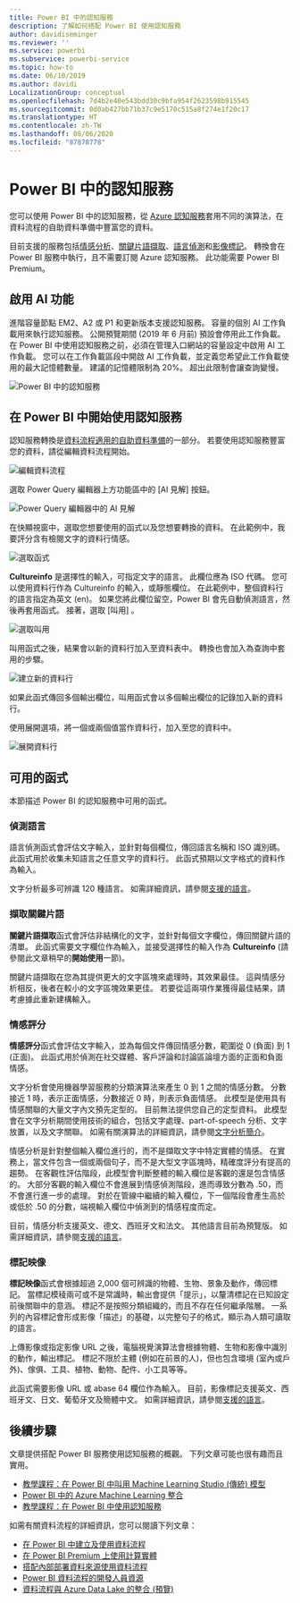 ```yaml
---
title: Power BI 中的認知服務
description: 了解如何搭配 Power BI 使用認知服務
author: davidiseminger
ms.reviewer: ''
ms.service: powerbi
ms.subservice: powerbi-service
ms.topic: how-to
ms.date: 06/10/2019
ms.author: davidi
LocalizationGroup: conceptual
ms.openlocfilehash: 7d4b2e40e543bdd30c9bfa954f2623598b915545
ms.sourcegitcommit: 0d0ab427bb71b37c9e5170c515a8f274e1f20c17
ms.translationtype: HT
ms.contentlocale: zh-TW
ms.lasthandoff: 08/06/2020
ms.locfileid: "87878778"
---
```

# <a name="cognitive-services-in-power-bi"></a>Power BI 中的認知服務 

您可以使用 Power BI 中的認知服務，從 [Azure 認知服務](https://azure.microsoft.com/services/cognitive-services/)套用不同的演算法，在資料流程的自助資料準備中豐富您的資料。

目前支援的服務包括[情感分析](https://docs.microsoft.com/azure/cognitive-services/text-analytics/how-tos/text-analytics-how-to-sentiment-analysis)、[關鍵片語擷取](https://docs.microsoft.com/azure/cognitive-services/text-analytics/how-tos/text-analytics-how-to-keyword-extraction)、[語言偵測](https://docs.microsoft.com/azure/cognitive-services/text-analytics/how-tos/text-analytics-how-to-language-detection)和[影像標記](https://docs.microsoft.com/azure/cognitive-services/computer-vision/concept-tagging-images)。 轉換會在 Power BI 服務中執行，且不需要訂閱 Azure 認知服務。 此功能需要 Power BI Premium。

## <a name="enabling-ai-features"></a>**啟用 AI 功能**

進階容量節點 EM2、A2 或 P1 和更新版本支援認知服務。 容量的個別 AI 工作負載用來執行認知服務。 公開預覽期間 (2019 年 6 月前) 預設會停用此工作負載。 在 Power BI 中使用認知服務之前，必須在管理入口網站的容量設定中啟用 AI 工作負載。 您可以在工作負載區段中開啟 AI 工作負載，並定義您希望此工作負載使用的最大記憶體數量。 建議的記憶體限制為 20%。 超出此限制會讓查詢變慢。

![Power BI 中的認知服務](media/service-cognitive-services/cognitive-services_01.png)

## <a name="getting-started-with-cognitive-services-in-power-bi"></a>**在 Power BI 中開始使用認知服務**

認知服務轉換是[資料流程適用的自助資料準備](https://powerbi.microsoft.com/blog/introducing-power-bi-data-prep-wtih-dataflows/)的一部分。 若要使用認知服務豐富您的資料，請從編輯資料流程開始。

![編輯資料流程](media/service-cognitive-services/cognitive-services_02.png)

選取 Power Query 編輯器上方功能區中的 [AI 見解]  按鈕。

![Power Query 編輯器中的 AI 見解](media/service-cognitive-services/cognitive-services_03.png)

在快顯視窗中，選取您想要使用的函式以及您想要轉換的資料。 在此範例中，我要評分含有檢閱文字的資料行情感。

![選取函式](media/service-cognitive-services/cognitive-services_04.png)

**Cultureinfo** 是選擇性的輸入，可指定文字的語言。 此欄位應為 ISO 代碼。 您可以使用資料行作為 Cultureinfo 的輸入，或靜態欄位。 在此範例中，整個資料行的語言指定為英文 (en)。 如果您將此欄位留空，Power BI 會先自動偵測語言，然後再套用函式。 接著，選取 [叫用]  。

![選取叫用](media/service-cognitive-services/cognitive-services_05.png)

叫用函式之後，結果會以新的資料行加入至資料表中。 轉換也會加入為查詢中套用的步驟。

![建立新的資料行](media/service-cognitive-services/cognitive-services_06.png)

如果此函式傳回多個輸出欄位，叫用函式會以多個輸出欄位的記錄加入新的資料行。

使用展開選項，將一個或兩個值當作資料行，加入至您的資料中。

![展開資料行](media/service-cognitive-services/cognitive-services_07.png)

## <a name="available-functions"></a>**可用的函式**

本節描述 Power BI 的認知服務中可用的函式。

### <a name="detect-language"></a>**偵測語言**

語言偵測函式會評估文字輸入，並針對每個欄位，傳回語言名稱和 ISO 識別碼。 此函式用於收集未知語言之任意文字的資料行。 此函式預期以文字格式的資料作為輸入。

文字分析最多可辨識 120 種語言。 如需詳細資訊，請參閱[支援的語言](https://docs.microsoft.com/azure/cognitive-services/text-analytics/text-analytics-supported-languages)。

### <a name="extract-key-phrases"></a>**擷取關鍵片語**

**關鍵片語擷取**函式會評估非結構化的文字，並針對每個文字欄位，傳回關鍵片語的清單。 此函式需要文字欄位作為輸入，並接受選擇性的輸入作為 **Cultureinfo** (請參閱此文章稍早的**開始使用**一節)。

關鍵片語擷取在您為其提供更大的文字區塊來處理時，其效果最佳。 這與情感分析相反，後者在較小的文字區塊效果更佳。 若要從這兩項作業獲得最佳結果，請考慮據此重新建構輸入。

### <a name="score-sentiment"></a>**情感評分**

**情感評分**函式會評估文字輸入，並為每個文件傳回情感分數，範圍從 0 (負面) 到 1 (正面)。 此函式用於偵測在社交媒體、客戶評論和討論區論壇方面的正面和負面情感。

文字分析會使用機器學習服務的分類演算法來產生 0 到 1 之間的情感分數。 分數接近 1 時，表示正面情感，分數接近 0 時，則表示負面情感。 此模型是使用具有情感關聯的大量文字內文預先定型的。 目前無法提供您自己的定型資料。 此模型會在文字分析期間使用技術的組合，包括文字處理、part-of-speech 分析、文字放置，以及文字關聯。 如需有關演算法的詳細資訊，請參閱[文字分析簡介](/archive/blogs/machinelearning/machine-learning-and-text-analytics)。

情感分析是針對整個輸入欄位進行的，而不是擷取文字中特定實體的情感。 在實務上，當文件包含一個或兩個句子，而不是大型文字區塊時，精確度評分有提高的趨勢。 在客觀性評估階段，此模型會判斷整體的輸入欄位是客觀的還是包含情感的。 大部分客觀的輸入欄位不會進展到情感偵測階段，進而導致分數為 .50，而不會進行進一步的處理。 對於在管線中繼續的輸入欄位，下一個階段會產生高於或低於 .50 的分數，端視輸入欄位中偵測到的情感程度而定。

目前，情感分析支援英文、德文、西班牙文和法文。 其他語言目前為預覽版。 如需詳細資訊，請參閱[支援的語言](https://docs.microsoft.com/azure/cognitive-services/text-analytics/text-analytics-supported-languages)。

### <a name="tag-images"></a>**標記映像**

**標記映像**函式會根據超過 2,000 個可辨識的物體、生物、景象及動作，傳回標記。 當標記模稜兩可或不是常識時，輸出會提供「提示」，以釐清標記在已知設定前後關聯中的意涵。 標記不是按照分類組織的，而且不存在任何繼承階層。 一系列的內容標記會形成影像「描述」的基礎，以完整句子的格式，顯示為人類可讀取的語言。

上傳影像或指定影像 URL 之後，電腦視覺演算法會根據物體、生物和影像中識別的動作，輸出標記。 標記不限於主體 (例如在前景的人)，但也包含環境 (室內或戶外)、傢俱、工具、植物、動物、配件、小工具等等。

此函式需要影像 URL 或 abase 64 欄位作為輸入。 目前，影像標記支援英文、西班牙文、日文、葡萄牙文及簡體中文。 如需詳細資訊，請參閱[支援的語言](https://docs.microsoft.com/rest/api/cognitiveservices/computervision/tagimage/tagimage#uri-parameters)。

## <a name="next-steps"></a>後續步驟

文章提供搭配 Power BI 服務使用認知服務的概觀。 下列文章可能也很有趣而且實用。 

* [教學課程：在 Power BI 中叫用 Machine Learning Studio (傳統) 模型](../connect-data/service-tutorial-invoke-machine-learning-model.md)
* [Power BI 中的 Azure Machine Learning 整合](service-machine-learning-integration.md)
* [教學課程：在 Power BI 中使用認知服務](../connect-data/service-tutorial-use-cognitive-services.md)


如需有關資料流程的詳細資訊，您可以閱讀下列文章：
* [在 Power BI 中建立及使用資料流程](service-dataflows-create-use.md)
* [在 Power BI Premium 上使用計算實體](service-dataflows-computed-entities-premium.md)
* [搭配內部部署資料來源使用資料流程](service-dataflows-on-premises-gateways.md)
* [Power BI 資料流程的開發人員資源](service-dataflows-developer-resources.md)
* [資料流程與 Azure Data Lake 的整合 (預覽)](service-dataflows-azure-data-lake-integration.md)